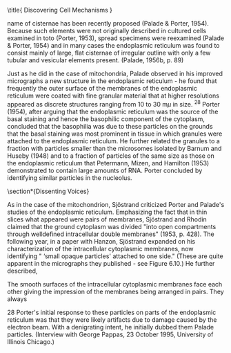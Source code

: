 \title{
Discovering Cell Mechanisms
}

name of cisternae has been recently proposed (Palade \& Porter, 1954). Because such elements were not originally described in cultured cells examined in toto (Porter, 1953), spread specimens were reexamined (Palade \& Porter, 1954) and in many cases the endoplasmic reticulum was found to consist mainly of large, flat cisternae of irregular outline with only a few tubular and vesicular elements present. (Palade, 1956b, p. 89)

Just as he did in the case of mitochondria, Palade observed in his improved micrographs a new structure in the endoplasmic reticulum - he found that frequently the outer surface of the membranes of the endoplasmic reticulum were coated with fine granular material that at higher resolutions appeared as discrete structures ranging from 10 to $30 \mathrm{~m} \mu$ in size. ${ }^{28}$ Porter (1954), after arguing that the endoplasmic reticulum was the source of the basal staining and hence the basophilic component of the cytoplasm, concluded that the basophilia was due to these particles on the grounds that the basal staining was most prominent in tissue in which granules were attached to the endoplasmic reticulum. He further related the granules to a fraction with particles smaller than the microsomes isolated by Barnum and Huseby (1948) and to a fraction of particles of the same size as those on the endoplasmic reticulum that Petermann, Mizen, and Hamilton (1953) demonstrated to contain large amounts of RNA. Porter concluded by identifying similar particles in the nucleolus.

\section*{Dissenting Voices}

As in the case of the mitochondrion, Sjöstrand criticized Porter and Palade's studies of the endoplasmic reticulum. Emphasizing the fact that in thin slices what appeared were pairs of membranes, Sjöstrand and Rhodin claimed that the ground cytoplasm was divided "into open compartments through welldefined intracellular double membranes" (1953, p. 428). The following year, in a paper with Hanzon, Sjöstrand expanded on his characterization of the intracellular cytoplasmic membranes, now identifying " ‘small opaque particles' attached to one side." (These are quite apparent in the micrographs they published - see Figure 6.10.) He further described,

The smooth surfaces of the intracellular cytoplasmic membranes face each other giving the impression of the membranes being arranged in pairs. They always

28 Porter's initial response to these particles on parts of the endoplasmic reticulum was that they were likely artifacts due to damage caused by the electron beam. With a denigrating intent, he initially dubbed them Palade particles. (Interview with George Pappas, 23 October 1995, University of Illinois Chicago.)